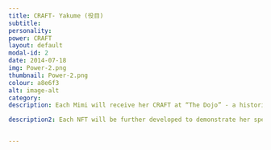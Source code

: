 ```yaml
---
title: CRAFT- Yakume (役目)
subtitle: 
personality: 
power: CRAFT
layout: default
modal-id: 2
date: 2014-07-18
img: Power-2.png
thumbnail: Power-2.png
colour: a8e6f3
alt: image-alt
category: 
description: Each Mimi will receive her CRAFT at “The Dojo” - a historic site where the fiercest warriors are forged, the most cunning of diplomats hone their skills, and the most wicked witches and wizards are taught. 

description2: Each NFT will be further developed to demonstrate her specific craft. This will add extra rarity and value to each NFT as every CLAN depends upon their CRAFTs powers for success.


---
```

